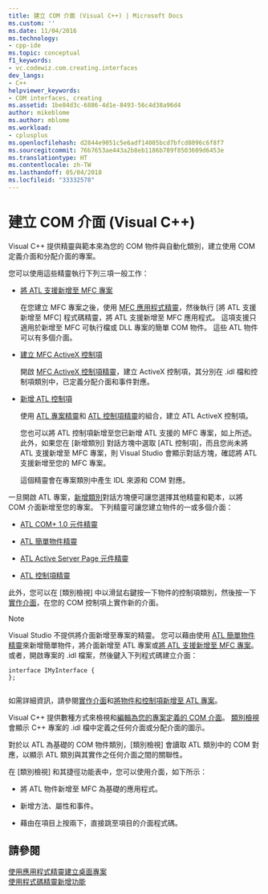 ```yaml
---
title: 建立 COM 介面 (Visual C++) | Microsoft Docs
ms.custom: ''
ms.date: 11/04/2016
ms.technology:
- cpp-ide
ms.topic: conceptual
f1_keywords:
- vc.codewiz.com.creating.interfaces
dev_langs:
- C++
helpviewer_keywords:
- COM interfaces, creating
ms.assetid: 1be84d3c-6886-4d1e-8493-56c4d38a96d4
author: mikeblome
ms.author: mblome
ms.workload:
- cplusplus
ms.openlocfilehash: d2844e9051c5e6adf14085bcd7bfcd8096c6f8f7
ms.sourcegitcommit: 76b7653ae443a2b8eb1186b789f8503609d6453e
ms.translationtype: HT
ms.contentlocale: zh-TW
ms.lasthandoff: 05/04/2018
ms.locfileid: "33332578"
---
```

# <a name="creating-a-com-interface-visual-c"></a>建立 COM 介面 (Visual C++)
Visual C++ 提供精靈與範本來為您的 COM 物件與自動化類別，建立使用 COM 定義介面和分配介面的專案。  
  
 您可以使用這些精靈執行下列三項一般工作：  
  
-   [將 ATL 支援新增至 MFC 專案](../mfc/reference/adding-atl-support-to-your-mfc-project.md)  
  
     在您建立 MFC 專案之後，使用 [MFC 應用程式精靈](../mfc/reference/mfc-application-wizard.md)，然後執行 [將 ATL 支援新增至 MFC] 程式碼精靈，將 ATL 支援新增至 MFC 應用程式。 這項支援只適用於新增至 MFC 可執行檔或 DLL 專案的簡單 COM 物件。 這些 ATL 物件可以有多個介面。  
  
-   [建立 MFC ActiveX 控制項](../mfc/reference/creating-an-mfc-activex-control.md)  
  
     開啟 [MFC ActiveX 控制項精靈](../mfc/reference/mfc-activex-control-wizard.md)，建立 ActiveX 控制項，其分別在 .idl 檔和控制項類別中，已定義分配介面和事件對應。  
  
-   [新增 ATL 控制項](../atl/reference/adding-an-atl-control.md)  
  
     使用 [ATL 專案精靈](../atl/reference/atl-project-wizard.md)和 [ATL 控制項精靈](../atl/reference/atl-control-wizard.md)的組合，建立 ATL ActiveX 控制項。  
  
     您也可以將 ATL 控制項新增至您已新增 ATL 支援的 MFC 專案，如上所述。 此外，如果您在 [新增類別] 對話方塊中選取 [ATL 控制項]，而且您尚未將 ATL 支援新增至 MFC 專案，則 Visual Studio 會顯示對話方塊，確認將 ATL 支援新增至您的 MFC 專案。  
  
     這個精靈會在專案類別中產生 IDL 來源和 COM 對應。  
  
 一旦開啟 ATL 專案，[新增類別](../ide/add-class-dialog-box.md)對話方塊便可讓您選擇其他精靈和範本，以將 COM 介面新增至您的專案。 下列精靈可讓您建立物件的一或多個介面：  
  
-   [ATL COM+ 1.0 元件精靈](../atl/reference/atl-com-plus-1-0-component-wizard.md)  
  
-   [ATL 簡單物件精靈](../atl/reference/atl-simple-object-wizard.md)  
  
-   [ATL Active Server Page 元件精靈](../atl/reference/atl-active-server-page-component-wizard.md)  
  
-   [ATL 控制項精靈](../atl/reference/atl-control-wizard.md)  
  
 此外，您可以在 [類別檢視] 中以滑鼠右鍵按一下物件的控制項類別，然後按一下[實作介面](../ide/implement-interface-wizard.md)，在您的 COM 控制項上實作新的介面。  
  
> [!NOTE]
>  Visual Studio 不提供將介面新增至專案的精靈。 您可以藉由使用 [ATL 簡單物件精靈](../atl/reference/atl-simple-object-wizard.md)來新增簡單物件，將介面新增至 ATL 專案或[將 ATL 支援新增至 MFC 專案](../mfc/reference/adding-atl-support-to-your-mfc-project.md)。 或者，開啟專案的 .idl 檔案，然後鍵入下列程式碼建立介面：  
  
```  
interface IMyInterface {  
};  
  
```  
  
 如需詳細資訊，請參閱[實作介面](../ide/implementing-an-interface-visual-cpp.md)和[將物件和控制項新增至 ATL 專案](../atl/reference/adding-objects-and-controls-to-an-atl-project.md)。  
  
 Visual C++ 提供數種方式來檢視和[編輯為您的專案定義的 COM 介面](../ide/editing-a-com-interface.md)。 [類別檢視](http://msdn.microsoft.com/en-us/8d7430a9-3e33-454c-a9e1-a85e3d2db925)會顯示 C++ 專案的 .idl 檔中定義之任何介面或分配介面的圖示。  
  
 對於以 ATL 為基礎的 COM 物件類別，[類別檢視] 會讀取 ATL 類別中的 COM 對應，以顯示 ATL 類別與其實作之任何介面之間的關聯性。  
  
 在 [類別檢視] 和其捷徑功能表中，您可以使用介面，如下所示：  
  
-   將 ATL 物件新增至 MFC 為基礎的應用程式。  
  
-   新增方法、屬性和事件。  
  
-   藉由在項目上按兩下，直接跳至項目的介面程式碼。  
  
## <a name="see-also"></a>請參閱  
 [使用應用程式精靈建立桌面專案](../ide/creating-desktop-projects-by-using-application-wizards.md)   
 [使用程式碼精靈新增功能](../ide/adding-functionality-with-code-wizards-cpp.md)